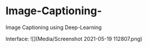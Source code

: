 # Image-Captioning-
Image Captioning using Deep-Learning

Interface:
![](Media/Screenshot 2021-05-19 112807.png)
